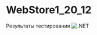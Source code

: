 # WebStore1_20_12

Результаты тестирования
![.NET](https://github.com/Infarh/WebStore1_20_12/workflows/.NET/badge.svg)
